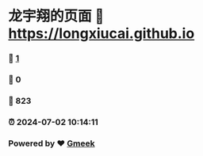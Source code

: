 # 龙宇翔的页面 :link: https://longxiucai.github.io
### :page_facing_up: [1](https://longxiucai.github.io/tag.html) 
### :speech_balloon: 0 
### :hibiscus: 823 
### :alarm_clock: 2024-07-02 10:14:11 
### Powered by :heart: [Gmeek](https://github.com/Meekdai/Gmeek)
